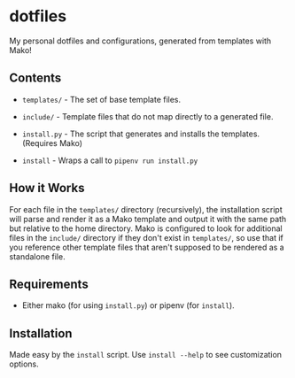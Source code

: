 # dotfiles

My personal dotfiles and configurations, generated from templates with Mako!

## Contents

- `templates/` - The set of base template files.

- `include/` - Template files that do not map directly to a generated file.

- `install.py` - The script that generates and installs the templates. (Requires Mako)

- `install` - Wraps a call to `pipenv run install.py`

## How it Works

For each file in the `templates/` directory (recursively), the installation script
will parse and render it as a Mako template and output it with the same path but
relative to the home directory. Mako is configured to look for additional files in the
`include/` directory if they don't exist in `templates/`, so use that if you reference
other template files that aren't supposed to be rendered as a standalone file.

## Requirements

- Either mako (for using `install.py`) or pipenv (for `install`).

## Installation

Made easy by the `install` script. Use `install --help` to see customization options.
